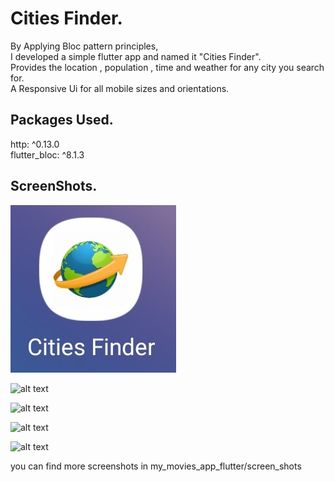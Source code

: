 # Cities Finder.  

By Applying Bloc pattern principles,   
I developed a simple flutter app and named it "Cities Finder".   
Provides the location , population , time and weather for any city you search for.   
A Responsive Ui for all mobile sizes and orientations.

## Packages Used.   
  http: ^0.13.0    
  flutter_bloc: ^8.1.3 
  
## ScreenShots.   
![alt text](https://github.com/mo7amedaliEbaid/cities-finder/blob/master/screen_shots/launcher_icon.jpg?raw=true)
  
  
  ![alt text](https://github.com/mo7amedaliEbaid/finder/blob/master/screen_shots/genres.png?raw=true)
  
  
  ![alt text](https://github.com/mo7amedaliEbaid/movies_app_flutter/blob/master/screen_shots/movie_details1.png?raw=true)
  
  
  ![alt text](https://github.com/mo7amedaliEbaid/movies_app_flutter/blob/master/screen_shots/tv.png?raw=true)
  
  
  ![alt text](https://github.com/mo7amedaliEbaid/movies_app_flutter/blob/master/screen_shots/signin.png?raw=true)  
  
  you can find more screenshots in my_movies_app_flutter/screen_shots
